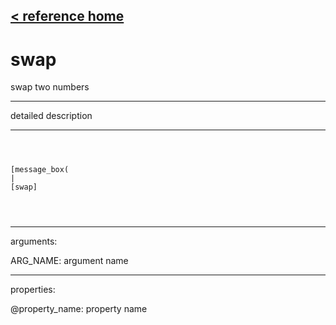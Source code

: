[< reference home](ceammc_lib.html)
---

# swap


swap two numbers

---

detailed description
<br>


---


```



[message_box(                                 
|
[swap]


            
```

---
arguments:

ARG_NAME: argument name<br>

---
properties:

@property_name: property name<br>

